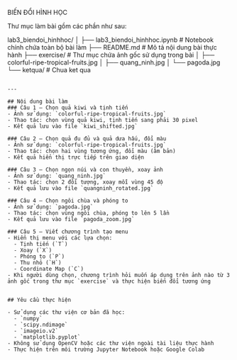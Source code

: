 BIẾN ĐỔI HÌNH HỌC

Thư mục làm bài gồm các phần như sau:

lab3_biendoi_hinhhoc/
│
├── lab3_biendoi_hinhhoc.ipynb    # Notebook chính chứa toàn bộ bài làm
├── README.md                     # Mô tả nội dung bài thực hành
├── exercise/                     # Thư mục chứa ảnh gốc sử dụng trong bài
│   ├── colorful-ripe-tropical-fruits.jpg
│   ├── quang_ninh.jpg
│   └── pagoda.jpg
└── ketqua/                       # Chua ket qua
```

---

## Nội dung bài làm
### Câu 1 – Chọn quả kiwi và tịnh tiến
- Ảnh sử dụng: `colorful-ripe-tropical-fruits.jpg`
- Thao tác: chọn vùng quả kiwi, tịnh tiến sang phải 30 pixel
- Kết quả lưu vào file `kiwi_shifted.jpg`

### Câu 2 – Chọn quả đu đủ và quả dưa hấu, đổi màu
- Ảnh sử dụng: `colorful-ripe-tropical-fruits.jpg`
- Thao tác: chọn hai vùng tương ứng, đổi màu (âm bản)
- Kết quả hiển thị trực tiếp trên giao diện

### Câu 3 – Chọn ngọn núi và con thuyền, xoay ảnh
- Ảnh sử dụng: `quang_ninh.jpg`
- Thao tác: chọn 2 đối tượng, xoay mỗi vùng 45 độ
- Kết quả lưu vào file `quangninh_rotated.jpg`

### Câu 4 – Chọn ngôi chùa và phóng to
- Ảnh sử dụng: `pagoda.jpg`
- Thao tác: chọn vùng ngôi chùa, phóng to lên 5 lần
- Kết quả lưu vào file `pagoda_zoom.jpg`

### Câu 5 – Viết chương trình tạo menu
- Hiển thị menu với các lựa chọn:
  - Tịnh tiến (`T`)
  - Xoay (`X`)
  - Phóng to (`P`)
  - Thu nhỏ (`H`)
  - Coordinate Map (`C`)
- Khi người dùng chọn, chương trình hỏi muốn áp dụng trên ảnh nào từ 3 ảnh gốc trong thư mục `exercise` và thực hiện biến đổi tương ứng


## Yêu cầu thực hiện

- Sử dụng các thư viện cơ bản đã học:
  - `numpy`
  - `scipy.ndimage`
  - `imageio.v2`
  - `matplotlib.pyplot`
- Không sử dụng OpenCV hoặc các thư viện ngoài tài liệu thực hành
- Thực hiện trên môi trường Jupyter Notebook hoặc Google Colab
